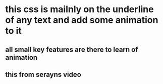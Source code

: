 # this css is mailnly on the underline of any text and add some animation to it

## all small key features are there to learn of animation

## this from serayns video 